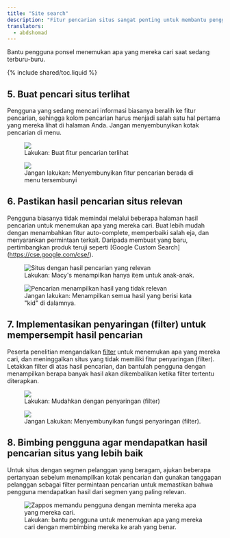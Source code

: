 ```yaml
---
title: "Site search"
description: "Fitur pencarian situs sangat penting untuk membantu pengguna ponsel menemukan apa yang mereka cari saat sedang terburu-buru"
translators:
  - abdshomad
---
```


<p class="intro">
Bantu pengguna ponsel menemukan apa yang mereka cari saat sedang terburu-buru.
</p>

{% include shared/toc.liquid %}

## 5. Buat pencari situs terlihat

Pengguna yang sedang mencari informasi biasanya beralih ke fitur pencarian, sehingga kolom pencarian harus menjadi salah satu hal pertama yang mereka lihat di halaman Anda. Jangan menyembunyikan kotak pencarian di menu.

<div class="mdl-grid">
  <figure class="mdl-cell mdl-cell--6-col">
    <img src="images/ss-search-good.jpg">
    <figcaption class="wf-figcaption-good">Lakukan: Buat fitur pencarian terlihat</figcaption>
  </figure>
  <figure class="mdl-cell mdl-cell--6-col">
    <img src="images/ss-search-bad.jpg">
    <figcaption class="wf-figcaption-bad">Jangan lakukan: Menyembunyikan fitur pencarian berada di menu tersembunyi</figcaption>
  </figure>
</div>

## 6. Pastikan hasil pencarian situs relevan 

Pengguna biasanya tidak memindai melalui beberapa halaman hasil pencarian untuk menemukan apa yang mereka cari. Buat lebih mudah dengan menambahkan fitur auto-complete, memperbaiki salah eja, dan menyarankan permintaan terkait. Daripada membuat yang baru, pertimbangkan produk teruji seperti [Google Custom Search] (https://cse.google.com/cse/). 


<div class="mdl-grid">
  <figure class="mdl-cell mdl-cell--6-col">
    <img src="images/ss-relevant-good.png" alt="Situs dengan hasil pencarian yang relevan">
    <figcaption class="wf-figcaption-good">Lakukan: Macy's menampilkan hanya item untuk anak-anak.</figcaption>
  </figure>
  <figure class="mdl-cell mdl-cell--6-col">
    <img src="images/ss-relevant-bad.png" alt="Pencarian menampilkan hasil yang tidak relevan">
    <figcaption class="wf-figcaption-bad">Jangan lakukan: Menampilkan semua hasil yang berisi kata "kid" di dalamnya.</figcaption>
  </figure>
</div>

## 7. Implementasikan penyaringan (filter) untuk mempersempit hasil pencarian

Peserta penelitian mengandalkan [filter](https://developers.google.com/custom-search/docs/structured_search) untuk menemukan apa yang mereka cari, dan meninggalkan situs yang tidak memiliki fitur penyaringan (filter). Letakkan filter di atas hasil pencarian, dan bantulah pengguna dengan menampilkan berapa banyak hasil akan dikembalikan ketika filter tertentu diterapkan.

<div class="mdl-grid">
  <figure class="mdl-cell mdl-cell--6-col">
    <img src="images/ss-filters-good.jpg">
    <figcaption class="wf-figcaption-good">Lakukan: Mudahkan dengan penyaringan (filter)</figcaption>
  </figure>
  <figure class="mdl-cell mdl-cell--6-col">
    <img src="images/ss-filters-bad.jpg">
    <figcaption class="wf-figcaption-bad">Jangan Lakukan: Menyembunyikan fungsi penyaringan (filter).</figcaption>
  </figure>
</div>

## 8. Bimbing pengguna agar mendapatkan hasil pencarian situs yang lebih baik

Untuk situs dengan segmen pelanggan yang beragam, ajukan beberapa pertanyaan sebelum menampilkan kotak pencarian dan gunakan tanggapan pelanggan sebagai filter permintaan pencarian untuk memastikan bahwa pengguna mendapatkan hasil dari segmen yang paling relevan. 

<div class="mdl-grid">
  <figure class="mdl-cell mdl-cell--6-col">
    <img src="images/ss-guide-good.png" srcset="images/ss-guide-good.png 1x, images/ss-guide-good-2x.png 2x" alt="Zappos memandu pengguna dengan meminta mereka apa yang mereka cari.">
    <figcaption class="wf-figcaption-good">Lakukan: bantu pengguna untuk menemukan apa yang mereka cari dengan membimbing mereka ke arah yang benar.</figcaption>
  </figure>
</div>


